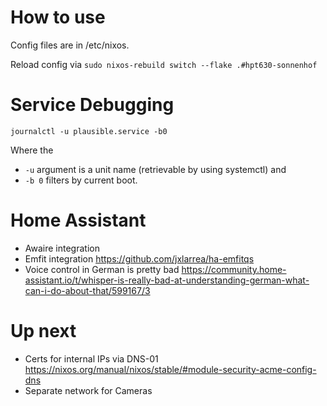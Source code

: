 # How to use

Config files are in /etc/nixos.

Reload config via
`sudo nixos-rebuild switch --flake .#hpt630-sonnenhof`

# Service Debugging

`journalctl -u plausible.service -b0`

Where the 
- `-u` argument is a unit name (retrievable by using systemctl) and
- `-b 0` filters by current boot.

# Home Assistant

- Awaire integration
- Emfit integration https://github.com/jxlarrea/ha-emfitqs
- Voice control in German is pretty bad https://community.home-assistant.io/t/whisper-is-really-bad-at-understanding-german-what-can-i-do-about-that/599167/3

# Up next

- Certs for internal IPs via DNS-01 https://nixos.org/manual/nixos/stable/#module-security-acme-config-dns
- Separate network for Cameras
